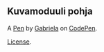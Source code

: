 Kuvamoduuli pohja
-----------------


A [Pen](https://codepen.io/gabrielamuller/pen/VwaKpVR) by [Gabriela](https://codepen.io/gabrielamuller) on [CodePen](https://codepen.io).

[License](https://codepen.io/gabrielamuller/pen/VwaKpVR/license).